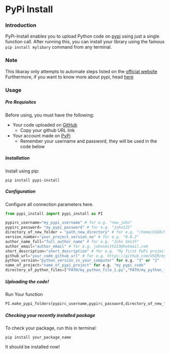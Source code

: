 # PyPi Install
### Introduction

PyPi-Install enables you to upload Python code on [pypi][d1] using just a single function call.
After running this, you can install your library using the famous `pip install mylibary` command from any terminal. 
### Note 
This libaray only attempts to automate steps listed on the [official website][d2]
Furthermore, if you want to know more about pypi, head [here][d3]

### Usage

##### Pre Requisites
Before using, you must have the following:
 - Your code uploaded on [GitHub][d4]
    - Copy your github URL link          
 - Your account made on [PyPi][d1]
    - Remember your username and password, they will be used in the code below

##### Installation
Install using pip:
``` 
pip install pypi-install
```

##### Configuration
Configure all connection parameters here.
```python
from pypi_install import pypi_install as PI

pypirc_username="my_pypi_username" # for e.g. "new_john"
pypirc_password= "my_pypi_password" # for e.g. "john123"
directory_of_new_folder = "path_new_directory" # for e.g. "/home/USER/New_Folder"
version_number="your_project_version_no" # for e.g. "0.0.2"
author_name_full="full_author_name" # for e.g. "John Smith"
author_email="author_email" # for e.g. johnsmith123@hotmail.com
short_description="short_description" # for e.g. "My first PyPi project"
github_url="your_code_github_url" # for e.g. https://github.com/USER/my_respistory
python_version="python_version_in_your_computer" for e.g. "3" or "2"
name_of_project="name_of_pypi_project" for e.g. "my_pypi_code"
directory_of_python_files=["PATH/my_python_file_1.py","PATH/my_python_file_2.py"] # Include all the python files here
```
##### Uploading the code! 
Run Your function
```python
PI.make_pypi_folders(pypirc_username,pypirc_password,directory_of_new_folder,name_of_project,directory_of_python_files,version_number,author_name_full,author_email,short_description,github_url,python_version) # There, your code is uploaded on pypi! It's that easy!
```

##### Checking your recently installed package
To check your package, run this in terminal:
```
pip install your_package_name
```
It should be installed now! 


  

   [d1]: <https://pypi.org/>
   [d2]: <https://packaging.python.org/tutorials/packaging-projects/>    
   [d3]: <https://packaging.python.org/tutorials/packaging-projects/>  
   [d4]: <https://github.com/>
 
